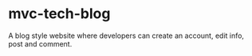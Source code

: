 # mvc-tech-blog
A blog style website where developers can create an account, edit info, post and comment.
